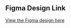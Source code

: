 
## Figma Design Link
[View the Figma design here](https://www.figma.com/design/ONkD9Mg4QmK76cYQLAV7HH/Carousel-(Community)?node-id=1-296&t=IT74AFZBgYX6jQlZ-1)


